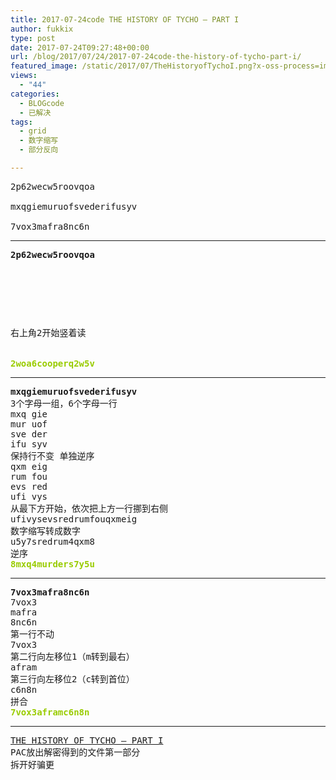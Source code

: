```yaml
---
title: 2017-07-24code THE HISTORY OF TYCHO – PART I
author: fukkix
type: post
date: 2017-07-24T09:27:48+00:00
url: /blog/2017/07/24/2017-07-24code-the-history-of-tycho-part-i/
featured_image: /static/2017/07/TheHistoryofTychoI.png?x-oss-process=image/resize,m_fill,w_700,h_220
views:
  - "44"
categories:
  - BLOGcode
  - 已解决
tags:
  - grid
  - 数字缩写
  - 部分反向

---
```

<pre>2p62wecw5roovqoa

mxqgiemuruofsvederifusyv

7vox3mafra8nc6n
<!--more--></pre>

* * *

<pre><strong>2p62wecw5roovqoa
</strong>


<table border="0" cellpading="0" cellspacing="0"   >
  
  	
  
</table>

右上角2开始竖着读


<span style="color: #99cc00;"><strong>2woa6cooperq2w5v</strong></span></pre>

* * *

<pre><strong>mxqgiemuruofsvederifusyv
</strong>3个字母一组，6个字母一行
mxq gie
mur uof
sve der
ifu syv
保持行不变 单独逆序
qxm eig
rum fou
evs red
ufi vys
从最下方开始，依次把上方一行挪到右侧
ufivysevsredrumfouqxmeig
数字缩写转成数字
u5y7sredrum4qxm8
逆序
<span style="color: #99cc00;"><strong>8mxq4murders7y5u</strong></span></pre>

* * *

<pre><strong>7vox3mafra8nc6n
</strong>7vox3
mafra
8nc6n
第一行不动
7vox3
第二行向左移位1（m转到最右）
afram
第三行向左移位2（c转到首位）
c6n8n
拼合
<span style="color: #99cc00;"><strong>7vox3aframc6n8n</strong></span></pre>

* * *

<pre><a href="http://investigate.ingress.com/2017/07/23/the-history-of-tycho-part-i/">THE HISTORY OF TYCHO – PART I</a>
PAC放出解密得到的文件第一部分
拆开好骗更</pre>